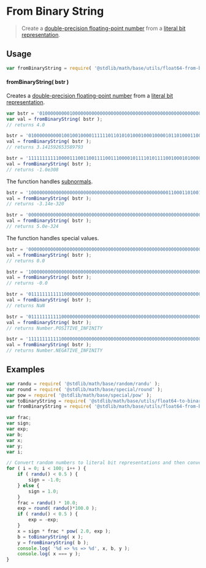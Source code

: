 From Binary String
===

> Create a [double-precision floating-point number][ieee754] from a [literal bit representation][binary-string].


<section class="usage">

## Usage

``` javascript
var fromBinaryString = require( '@stdlib/math/base/utils/float64-from-binary-string' );
```

#### fromBinaryString( bstr )

Creates a [double-precision floating-point number][ieee754] from a [literal bit representation][binary-string].

``` javascript
var bstr = '0100000000010000000000000000000000000000000000000000000000000000';
var val = fromBinaryString( bstr );
// returns 4.0

bstr = '0100000000001001001000011111101101010100010001000010110100011000';
val = fromBinaryString( bstr );
// returns 3.141592653589793

bstr = '1111111111100001110011001111001110000101111010111100100010100000';
val = fromBinaryString( bstr );
// returns -1.0e308
```

The function handles [subnormals][subnormals].

``` javascript
bstr = '1000000000000000000000000000000000000000000000000001100011010011';
val = fromBinaryString( bstr );
// returns -3.14e-320

bstr = '0000000000000000000000000000000000000000000000000000000000000001';
val = fromBinaryString( bstr );
// returns 5.0e-324
```

The function handles special values.

``` javascript
bstr = '0000000000000000000000000000000000000000000000000000000000000000';
val = fromBinaryString( bstr );
// returns 0.0

bstr = '1000000000000000000000000000000000000000000000000000000000000000';
val = fromBinaryString( bstr );
// returns -0.0

bstr = '0111111111111000000000000000000000000000000000000000000000000000';
val = fromBinaryString( bstr );
// returns NaN

bstr = '0111111111110000000000000000000000000000000000000000000000000000';
val = fromBinaryString( bstr );
// returns Number.POSITIVE_INFINITY

bstr = '1111111111110000000000000000000000000000000000000000000000000000';
val = fromBinaryString( bstr );
// returns Number.NEGATIVE_INFINITY
```

</section>

<!-- /.usage -->


<section class="examples">

## Examples

``` javascript
var randu = require( '@stdlib/math/base/random/randu' );
var round = require( '@stdlib/math/base/special/round' );
var pow = require( '@stdlib/math/base/special/pow' );
var toBinaryString = require( '@stdlib/math/base/utils/float64-to-binary-string' );
var fromBinaryString = require( '@stdlib/math/base/utils/float64-from-binary-string' );

var frac;
var sign;
var exp;
var b;
var x;
var y;
var i;

// Convert random numbers to literal bit representations and then convert them back...
for ( i = 0; i < 100; i++ ) {
    if ( randu() < 0.5 ) {
        sign = -1.0;
    } else {
        sign = 1.0;
    }
    frac = randu() * 10.0;
    exp = round( randu()*100.0 );
    if ( randu() < 0.5 ) {
        exp = -exp;
    }
    x = sign * frac * pow( 2.0, exp );
    b = toBinaryString( x );
    y = fromBinaryString( b );
    console.log( '%d => %s => %d', x, b, y );
    console.log( x === y );
}
```

</section>

<!-- /.examples -->


<section class="links">

[ieee754]: https://en.wikipedia.org/wiki/IEEE_754-1985
[subnormals]: https://en.wikipedia.org/wiki/Denormal_number

<!-- FIXME: link -->

[binary-string]: https://github.com/math-io/float64-bits

</section>

<!-- /.links -->
